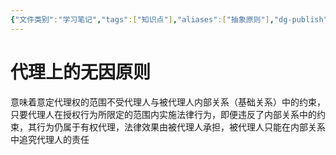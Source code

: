 ```yaml
---
{"文件类别":"学习笔记","tags":["知识点"],"aliases":["抽象原则"],"dg-publish":true,"permalink":"/学习笔记studyup/知识点cheese/无因原则/","dgPassFrontmatter":true,"noteIcon":"","created":"2024-08-20T21:41:58.740+08:00","updated":"2024-10-13T17:32:54.696+08:00"}
---
```


# 代理上的无因原则
意味着意定代理权的范围不受代理人与被代理人内部关系（基础关系）中的约束，只要代理人在授权行为所限定的范围内实施法律行为，即便违反了内部关系中的约束，其行为仍属于有权代理，法律效果由被代理人承担，被代理人只能在内部关系中追究代理人的责任